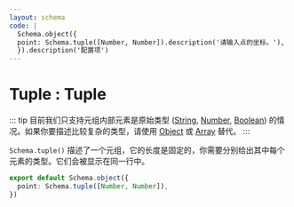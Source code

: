 ```yaml
---
layout: schema
code: |
  Schema.object({
  point: Schema.tuple([Number, Number]).description('请输入点的坐标。'),
  }).description('配置项')
---
```


# Tuple : Tuple

::: tip
目前我们只支持元组内部元素是原始类型 ([String](./string.md), [Number](./number.md), [Boolean](./boolean.md)) 的情况。如果你要描述比较复杂的类型，请使用 [Object](./object.md) 或 [Array](./array.md) 替代。
:::

`Schema.tuple()` 描述了一个元组，它的长度是固定的，你需要分别给出其中每个元素的类型。它们会被显示在同一行中。

```ts
export default Schema.object({
  point: Schema.tuple([Number, Number]),
})
```
